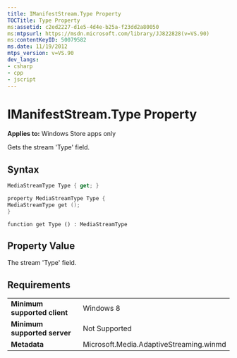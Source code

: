 ```yaml
---
title: IManifestStream.Type Property
TOCTitle: Type Property
ms:assetid: c2ed2227-d1e5-4d4e-b25a-f23dd2a80050
ms:mtpsurl: https://msdn.microsoft.com/library/JJ822828(v=VS.90)
ms:contentKeyID: 50079582
ms.date: 11/19/2012
mtps_version: v=VS.90
dev_langs:
- csharp
- cpp
- jscript
---
```


# IManifestStream.Type Property

**Applies to:** Windows Store apps only

Gets the stream 'Type' field.

## Syntax

```csharp
MediaStreamType Type { get; }
```

```cpp
property MediaStreamType Type {
MediaStreamType get ();
}
```

```jscript
function get Type () : MediaStreamType
```

## Property Value

The stream 'Type' field.

## Requirements

|||
|--- |--- |
|**Minimum supported client**|Windows 8|
|**Minimum supported server**|Not Supported|
|**Metadata**|Microsoft.Media.AdaptiveStreaming.winmd|
